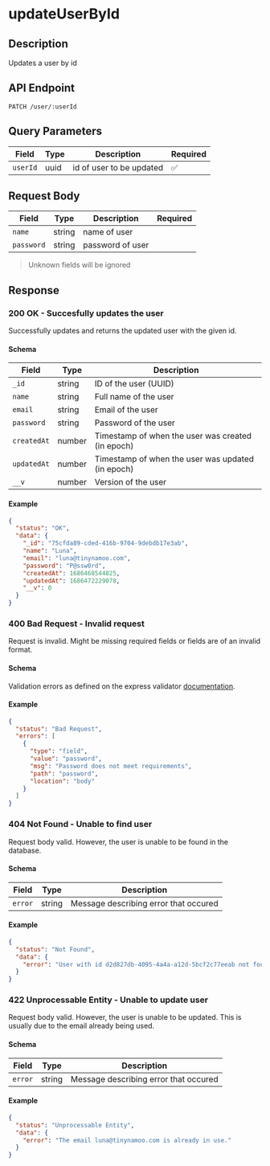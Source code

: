 # updateUserById

## Description

Updates a user by id

## API Endpoint

`PATCH /user/:userId`

## Query Parameters

| Field    | Type | Description              | Required |
| -------- | ---- | ------------------------ | -------- |
| `userId` | uuid | id of user to be updated | ✅       |

## Request Body

| Field      | Type   | Description      | Required |
| ---------- | ------ | ---------------- | -------- |
| `name`     | string | name of user     |          |
| `password` | string | password of user |          |

> Unknown fields will be ignored

## Response

### 200 OK - Succesfully updates the user

Successfully updates and returns the updated user with the given id.

#### Schema

| Field       | Type   | Description                                       |
| ----------- | ------ | ------------------------------------------------- |
| `_id`       | string | ID of the user (UUID)                             |
| `name`      | string | Full name of the user                             |
| `email`     | string | Email of the user                                 |
| `password`  | string | Password of the user                              |
| `createdAt` | number | Timestamp of when the user was created (in epoch) |
| `updatedAt` | number | Timestamp of when the user was updated (in epoch) |
| `__v`       | number | Version of the user                               |

#### Example

```json
{
  "status": "OK",
  "data": {
    "_id": "75cfda89-cded-416b-9704-9debdb17e3ab",
    "name": "Luna",
    "email": "luna@tinynamoo.com",
    "password": "P@ssw0rd",
    "createdAt": 1686468544825,
    "updatedAt": 1686472229078,
    "__v": 0
  }
}
```

### 400 Bad Request - Invalid request

Request is invalid. Might be missing required fields or fields are of an invalid format.

#### Schema

Validation errors as defined on the express validator [documentation](https://express-validator.github.io/docs/api/validation-result/#error-types).

#### Example

```json
{
  "status": "Bad Request",
  "errors": [
    {
      "type": "field",
      "value": "password",
      "msg": "Password does not meet requirements",
      "path": "password",
      "location": "body"
    }
  ]
}
```

### 404 Not Found - Unable to find user

Request body valid. However, the user is unable to be found in the database.

#### Schema

| Field   | Type   | Description                           |
| ------- | ------ | ------------------------------------- |
| `error` | string | Message describing error that occured |

#### Example

```json
{
  "status": "Not Found",
  "data": {
    "error": "User with id d2d827db-4095-4a4a-a12d-5bcf2c77eeab not found."
  }
}
```

### 422 Unprocessable Entity - Unable to update user

Request body valid. However, the user is unable to be updated. This is usually due to the email already being used.

#### Schema

| Field   | Type   | Description                           |
| ------- | ------ | ------------------------------------- |
| `error` | string | Message describing error that occured |

#### Example

```json
{
  "status": "Unprocessable Entity",
  "data": {
    "error": "The email luna@tinynamoo.com is already in use."
  }
}
```
